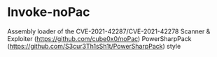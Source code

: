# Invoke-noPac

Assembly loader of the CVE-2021-42287/CVE-2021-42278 Scanner & Exploiter (https://github.com/cube0x0/noPac) PowerSharpPack (https://github.com/S3cur3Th1sSh1t/PowerSharpPack) style  
